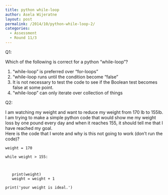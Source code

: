 ```yaml
---
title: python while-loop
author: Asela Wijeratne
layout: post
permalink: /2014/10/python-while-loop-2/
categories:
  - Assessment
  - Round 11/3
---
```

Q1:

Which of the following is correct for a python “while-loop”?  
1. “while-loop” is preferred over “for-loops”  
2. “while-loop runs until the condition become “false”  
3. It is not necessary to test the code to see if the Boolean test becomes false at some point.  
4. “while-loop” can only iterate over collection of things

Q2:

I am watching my weight and want to reduce my weight from 170 lb to 155lb. I am trying to make a simple python code that would show me my weight loss by one pound every day and when it reaches 155, it should tell me that I have reached my goal.  
Here is the code that I wrote and why is this not going to work (don’t run the code)?

`weight = 170`

`while weight > 155:`

`   `

`   print(weight)`  
`   weight = weight + 1`

`print('your weight is ideal.')`